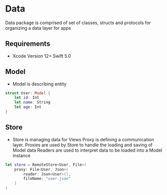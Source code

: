 # Data

Data package is comprised of set of classes, structs and protocols for organizing a data layer for apps

## Requirements

* Xcode Version 12+ Swift 5.0

## Model
* Model is describing entity
```Swift 
struct User: Model {    
    let id: Int    
    let name: String
    let age: Int
}
```

## Store
* Store is managing data for Views
Proxy is defining a communication layer. Proxies are used by Store to handle the loading and saving of Model data
Readers are used to interpret data to be loaded into a Model instance
```Swift 
let store = RemoteStore<User, File>(
    proxy: File<User, Json>(
        reader: Json<User>(),
        fileName: "user.json"
    )
)
